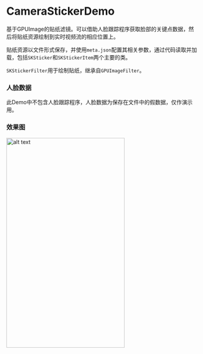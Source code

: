 # CameraStickerDemo
基于GPUImage的贴纸滤镜。可以借助人脸跟踪程序获取脸部的关键点数据，然后将贴纸资源绘制到实时视频流的相应位置上。

贴纸资源以文件形式保存，并使用`meta.json`配置其相关参数，通过代码读取并加载，包括`SKSticker`和`SKStickerItem`两个主要的类。

`SKStickerFilter`用于绘制贴纸，继承自`GPUImageFilter`。


### 人脸数据
此Demo中不包含人脸跟踪程序，人脸数据为保存在文件中的假数据，仅作演示用。


### 效果图
<p><a href="https://github.com/Sinkup/CameraStickerDemo/blob/master/CameraStickerDemo/Sticker/SKStickerResources.bundle/stickers/angel/preview.jpg" target="_blank"><img src="https://github.com/Sinkup/CameraStickerDemo/blob/master/CameraStickerDemo/Sticker/SKStickerResources.bundle/stickers/angel/preview.jpg?raw=true" alt="alt text" height="548" width="309"></a></p>



